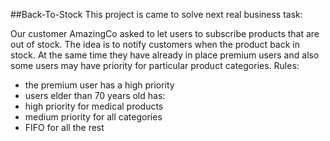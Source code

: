##Back-To-Stock
This project is came to solve next real business task:

Our customer AmazingCo asked to let users to subscribe products that are out of stock.
The idea is to notify customers when the product back in stock.
At the same time they have already in place premium users and also some users may have
priority for particular product categories.
Rules:
- the premium user has a high priority
- users elder than 70 years old has:
- high priority for medical products
- medium priority for all categories
- FIFO for all the rest